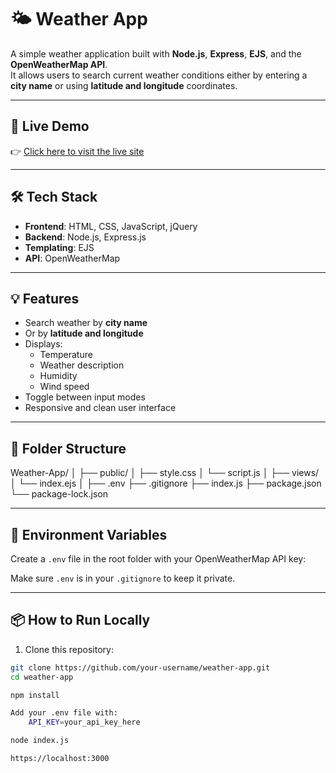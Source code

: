 # 🌤️ Weather App

A simple weather application built with **Node.js**, **Express**, **EJS**, and the **OpenWeatherMap API**.  
It allows users to search current weather conditions either by entering a **city name** or using **latitude and longitude** coordinates.

---

## 🚀 Live Demo

👉 [Click here to visit the live site](https://weather-app-u7wy.onrender.com)

---

## 🛠 Tech Stack

- **Frontend**: HTML, CSS, JavaScript, jQuery
- **Backend**: Node.js, Express.js
- **Templating**: EJS
- **API**: OpenWeatherMap

---

## 💡 Features

- Search weather by **city name**
- Or by **latitude and longitude**
- Displays:
  - Temperature
  - Weather description
  - Humidity
  - Wind speed
- Toggle between input modes
- Responsive and clean user interface

---

## 📁 Folder Structure

Weather-App/
│
├── public/
│ ├── style.css
│ └── script.js
│
├── views/
│ └── index.ejs
│
├── .env
├── .gitignore
├── index.js
├── package.json
└── package-lock.json


---

## 🔐 Environment Variables

Create a `.env` file in the root folder with your OpenWeatherMap API key:

Make sure `.env` is in your `.gitignore` to keep it private.

---

## 📦 How to Run Locally

1. Clone this repository:

```bash
git clone https://github.com/your-username/weather-app.git
cd weather-app

npm install

Add your .env file with:
    API_KEY=your_api_key_here

node index.js

https://localhost:3000
